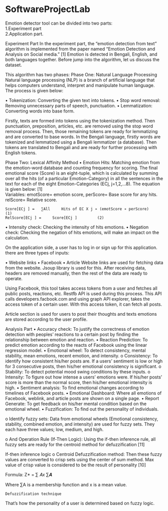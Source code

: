 # SoftwareProjectLab

 
Emotion detector tool can be divided into two parts:  
1.Experiment part  
2.Application part.  
 
Experiment Part 
In the experiment part, the “emotion detection from text” algorithm is implemented 
from the paper named “Emotion Detection and Analysis on Social media.” [1]   Emotion is detected in Bengali, English, and both languages together.
Before jump into the algorithm, let us discuss the dataset. 

 
This algorithm has two phases: 
Phase One: Natural Language Processing 
Natural language processing (NLP) is a branch of artificial language that helps computers understand, interpret and manipulate human language. The process is given below:

•	Tokenization: Converting the given text into tokens.
•	Stop word removal: Removing unnecessary parts of speech, punctuation.
•	Lemmatization: Converting words into base form.
  
 
Firstly, texts are formed into tokens using the tokenization method. Then punctuation, preposition, articles, etc. are removed using the stop word removal process. Then, those remaining tokens are ready for lemmatizing and are converted to base words. 
In the Bengali language, firstly words are tokenized and lemmatized using a Bengali lemmatizer (a database). Then tokens are translated to Bengali and are ready for further processing with English tokens. 

Phase Two: Lexical Affinity Method 
•	Emotion Hits: Matching emotion from the emotion-word database and counting frequency for scoring. 
The final emotional score (Score) is an eight-tuple, which is calculated by summing over all the hits (of a particular Emotion-Category) in all the sentences in the text for each of the eight Emotion-Categories (ECj, j=1,2,...8).
The equation is given below: [1]  
Variables:
emotScore= emotion score,
perScore= Base score for any hits.
relScore= Relative score.
 
	Score[ECj ] =   ∑All 	 Hits of EC X j ∗ (emotScore ∗ perScore)      (1)  
	RelScore[ECj ] =  	 Score[ECj ] 	 	 (2) 
 
•	Intensity check: Checking the intensity of hits emotions.
•	Negation check: Checking the negation of hits emotions, will make an impact on the calculation. 
 
 
On the application side, a user has to log in or sign up for this application. there are three types of inputs: 
 
•	Website links 
•	Facebook 
•	 Article 
Website links are used for fetching data from the website. Jsoup library is used for this. After receiving data, headers are removed manually, then the rest of the data are ready to operate.

Using Facebook, this tool takes access tokens from a user and fetches all public posts, reactions, etc. Restfb API is used during this process. This API calls developers.facbook.com and using graph API explorer, takes the access token of a certain user. With this access token, it can fetch all posts.

Article section is used for users to post their thoughts and texts emotions are stored according to the user profile.

 Analysis Part 
•	Accuracy check: To justify the correctness of emotion detection with peoples’ reactions to a certain post by finding the relationship between emotion and reaction.
•	Reaction Prediction: To predict emotion according to the reacts of Facebook using the linear regression model. 
•	Emotional wheel: To detect consistency, mental stability, mean emotions, recent emotion, and intensity. 
o	Consistency: To identify how consistent his/her posts are. If a users’ sentiment is low or high for 3 consecutive posts, then his/her emotional consistency is significant. 
o	Stability: To detect potential mood swing conditions by these inputs. 
o	Intensity: To figure out how intense a users’ emotions were. If his/her posts’ score is more than the normal score, then his/her emotional intensity is high.
•	Sentiment analysis: To find emotional changes according to timelines of Facebook posts. 
•	Emotional Dashboard: Where all emotions of Facebook, weblink, and article posts are shown on a single page. 
•	Report Generate: To get feedback on his/her mental condition based on the emotional wheel. 
•	Fuzzification: To find out the personality of individuals. 
 
o	Identify fuzzy sets: Data from emotional wheels (Emotional consistency, stability, combined emotion, and intensity) are used for fuzzy sets. They each have three values; low, medium, and high. 
 
o	And Operation Rule (If-Then Logic): Using the if-then inference rule, all fuzzy sets are ready for the centroid method for defuzzification [11]

   
If-then inference logic
o	Centroid Defuzzification method: Then these fuzzy values are converted to crisp sets using the center of sum method. Max value of crisp value is considered to be the result of personality [10] 
 
Formula: 
Z* = ∑   𝐴𝑥 
∑𝑨
 
Where ∑A is a membership function and x is a mean value. 


    Defuzzification technique
That’s how the personality of a user is determined based on fuzzy logic. 
